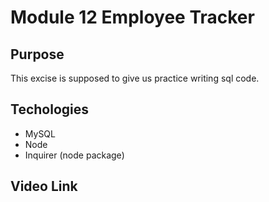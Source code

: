 # Module 12 Employee Tracker

## Purpose

This excise is supposed to give us practice writing sql code.

## Techologies

* MySQL
* Node
* Inquirer (node package)

## Video Link

